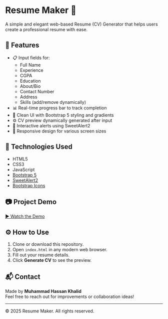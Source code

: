 # Resume Maker 📝

A simple and elegant web-based Resume (CV) Generator that helps users create a professional resume with ease.

## 🚀 Features

- 📋 Input fields for:
  - Full Name
  - Experience
  - CGPA
  - Education
  - About/Bio
  - Contact Number
  - Address
  - Skills (add/remove dynamically)
- 📊 Real-time progress bar to track completion
- 🎨 Clean UI with Bootstrap 5 styling and gradients
- ⚙️ CV preview dynamically generated after input
- 🎉 Interactive alerts using SweetAlert2
- 📱 Responsive design for various screen sizes

## 🧪 Technologies Used

- HTML5
- CSS3
- JavaScript
- [Bootstrap 5](https://getbootstrap.com/)
- [SweetAlert2](https://sweetalert2.github.io/)
- [Bootstrap Icons](https://icons.getbootstrap.com/)

## 📷 Project Demo

[▶️ Watch the Demo](https://github.com/user-attachments/assets/65567980-2141-4bbf-92ee-2a81ae68d0f0)

## ⚙️ How to Use

1. Clone or download this repository.
2. Open `index.html` in any modern web browser.
3. Fill out your resume details.
4. Click **Generate CV** to see the preview.

## 📬 Contact

Made by **Muhammad Hassan Khalid**  
Feel free to reach out for improvements or collaboration ideas!

---

© 2025 Resume Maker. All rights reserved.